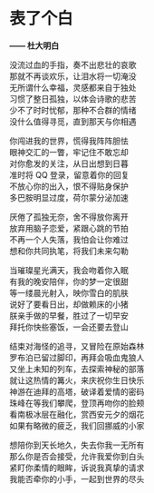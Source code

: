 # 表了个白

**—— 杜大明白**

没流过血的手指，奏不出悲壮的哀歌    
那就不再谈欢乐，让泪水将一切淹没    
无所谓什么幸福，灵感都来自于独处    
习惯了整日孤独，以体会诗歌的悲苦    
少不了时时忧郁，那种不合群的情绪    
没什么值得寻觅，直到那天与你相遇    

你闯进我的世界，慌得我阵阵胆怯  
眼神交汇的一瞥，牢记住不敢忘却  
对你愈发的关注，从日出想到日暮  
准时将 QQ 登录，留意着你的回复    
不放心你的出入，恨不得贴身保护  
多巴胺明显过度，荷尔蒙分泌加速  

厌倦了孤独无奈，舍不得放你离开  
放弃用脑子恋爱，紧跟心跳的节拍  
不再一个人失落，我怕会让你难过  
想和你共同执笔，将我们未来勾勒  

当璀璨星光满天，我会吻着你入眠  
有我的晚安陪伴，你的梦一定很甜  
等一缕晨光射入，映你雪白的肌肤  
说好了要看日出，却做赖床的小猪  
朕亲手做的早餐，胜过了一切早安  
拜托你快些塞饭，一会还要去登山  

结束对海怪的追寻，又冒险在原始森林  
罗布泊已留过脚印，再拜会吸血鬼狼人  
又坐上未知的列车，去探索神秘的部落  
就让这热情的篝火，来庆祝你生日快乐  
神游在迪拜的高塔，破译着爱情的密码  
珠峰在等我们攀爬，登顶再吻你的脸颊  
看南极冰层在融化，赏西安元夕的烟花  
如果有略微的疲乏，我们回挪威的小家  

想陪你到天长地久，失去你我一无所有  
那么你是否会接受，允许我爱你到白头  
紧盯你柔情的眼眸，诉说我真挚的请求  
我能否牵你的小手，一起到世界的尽头  
